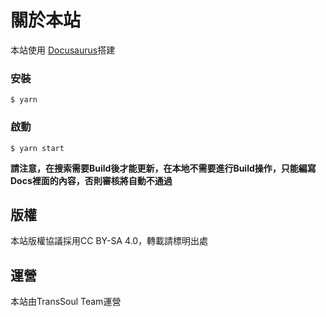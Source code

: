 # 關於本站

本站使用 [Docusaurus](https://docusaurus.io/)搭建

### 安裝

```
$ yarn
```

### 啟動

```
$ yarn start
```

**請注意，在搜索需要Build後才能更新，在本地不需要進行Build操作，只能編寫Docs裡面的內容，否則審核將自動不通過**

## 版權

本站版權協議採用CC BY-SA 4.0，轉載請標明出處

## 運營

本站由TransSoul Team運營
